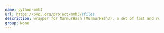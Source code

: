 ```yaml
---
name: python-mmh3
url: https://pypi.org/project/mmh3/#files
description: wrapper for MurmurHash (MurmurHash3), a set of fast and robust hash functions. URL : https://pypi.org/project/mmh3/#files Groups : None
group: None
---
```

